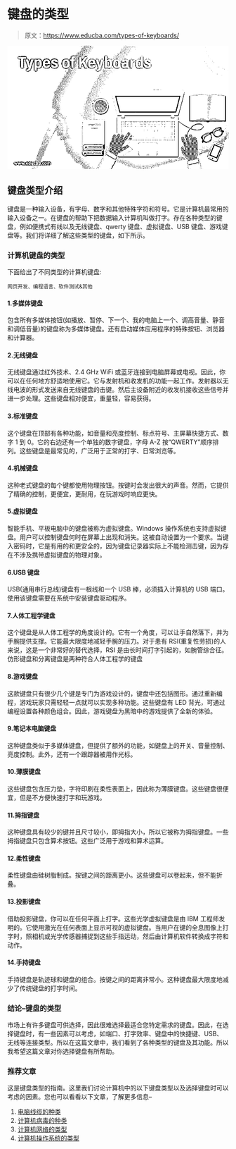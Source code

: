 # 键盘的类型

> 原文：<https://www.educba.com/types-of-keyboards/>

![Types of Keyboards](img/88a34e5eedd0d586c979a53cea800d3c.png)



## 键盘类型介绍

键盘是一种输入设备，有字母、数字和其他特殊字符和符号。它是计算机最常用的输入设备之一。在键盘的帮助下把数据输入计算机叫做打字。存在各种类型的键盘，例如便携式有线以及无线键盘、qwerty 键盘、虚拟键盘、USB 键盘、游戏键盘等。我们将详细了解这些类型的键盘，如下所示。

### 计算机键盘的类型

下面给出了不同类型的计算机键盘:

<small>网页开发、编程语言、软件测试&其他</small>

#### 1.多媒体键盘

包含所有多媒体按钮(如播放、暂停、下一个、我的电脑上一个、调高音量、静音和调低音量)的键盘称为多媒体键盘。还有启动媒体应用程序的特殊按钮、浏览器和计算器。

#### 2.无线键盘

无线键盘通过红外技术、2.4 GHz WiFi 或蓝牙连接到电脑屏幕或电视。因此，你可以在任何地方舒适地使用它。它与发射机和收发机的功能一起工作。发射器以无线电波的形式发送来自无线键盘的击键。然后主设备附近的收发机接收这些信号并进一步处理。这些键盘相对便宜，重量轻，容易获得。

#### 3.标准键盘

这个键盘在顶部有各种功能，如音量和亮度控制、标点符号、主屏幕快捷方式、数字 1 到 0。它的右边还有一个单独的数字键盘，字母 A-Z 按“QWERTY”顺序排列。这些键盘是最常见的，广泛用于正常的打字、日常浏览等。

#### 4.机械键盘

这种老式键盘的每个键都使用物理按钮。按键时会发出很大的声音。然而，它提供了精确的控制，更便宜，更耐用，在玩游戏时响应更快。

#### 5.虚拟键盘

智能手机、平板电脑中的键盘被称为虚拟键盘。Windows 操作系统也支持虚拟键盘。用户可以控制键盘何时在屏幕上出现和消失。这被自动设置为一个要求。当键入密码时，它是有用的和更安全的，因为键盘记录器实际上不能检测击键，因为存在不涉及携带虚拟键盘的物理对象。

#### 6.USB 键盘

USB(通用串行总线)键盘有一根线和一个 USB 棒，必须插入计算机的 USB 端口。使用该键盘需要在系统中安装键盘驱动程序。

#### 7.人体工程学键盘

这个键盘是从人体工程学的角度设计的。它有一个角度，可以让手自然落下，并为手腕提供支撑。它能最大限度地减轻手腕的压力。对于患有 RSI(重复性劳损)的人来说，这是一个非常好的替代选择，RSI 是由长时间打字引起的，如腕管综合征。
仿形键盘和分离键盘是两种符合人体工程学的键盘

#### 8.游戏键盘

这款键盘只有很少几个键是专门为游戏设计的，键盘中还包括图形。通过重新编程，游戏玩家只需轻轻一点就可以实现多种功能。这些键盘有 LED 背光，可通过编程设置各种颜色组合。因此，游戏键盘为黑暗中的游戏提供了全新的体验。

#### 9.笔记本电脑键盘

这种键盘类似于多媒体键盘，但提供了额外的功能，如键盘上的开关、音量控制、亮度控制。此外，还有一个跟踪器被用作光标。

#### 10.薄膜键盘

这些键盘包含压力垫，字符印刷在柔性表面上，因此称为薄膜键盘。这些键盘很便宜，但是不方便快速打字和玩游戏。

#### 11.拇指键盘

这种键盘具有较少的键并且尺寸较小，即拇指大小，所以它被称为拇指键盘。一些拇指键盘只包含算术按钮。这些广泛用于游戏和算术运算。

#### 12.柔性键盘

柔性键盘由硅树脂制成。按键之间的距离更小。这些键盘可以卷起来，但不能折叠。

#### 13.投影键盘

借助投影键盘，你可以在任何平面上打字。这些光学虚拟键盘是由 IBM 工程师发明的。它使用激光在任何表面上显示可视的虚拟键盘。当用户在键的全息图像上打字时，照相机或光学传感器捕捉到这些手指运动，然后由计算机软件转换成字符和动作。

#### 14.手持键盘

手持键盘是轨迹球和键盘的组合。按键之间的距离非常小。这种键盘最大限度地减少了传统键盘的打字时间。

### 结论–键盘的类型

市场上有许多键盘可供选择，因此很难选择最适合您特定需求的键盘。因此，在选择键盘时，有一些因素可以考虑，如端口、打字效率、键盘中的快捷键、USB、无线等连接类型。所以在这篇文章中，我们看到了各种类型的键盘及其功能。所以我希望这篇文章对你选择键盘有所帮助。

### 推荐文章

这是键盘类型的指南。这里我们讨论计算机中的以下键盘类型以及选择键盘时可以考虑的因素。您也可以看看以下文章，了解更多信息–

1.  [电脑线缆的种类](https://www.educba.com/types-of-computer-cables/)
2.  [计算机病毒的种类](https://www.educba.com/types-of-computer-virus/)
3.  [计算机网络的类型](https://www.educba.com/types-of-computer-network/)
4.  [计算机操作系统的类型](https://www.educba.com/types-of-computer-operating-system/)





